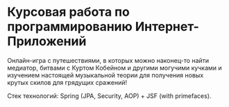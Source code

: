 # Курсовая работа по программированию Интернет-Приложений
Онлайн-игра с путешествиями, в которых можно наконец-то найти медиатор, битвами с Куртом Кобейном и другими могучими кучками и изучением настоящей музыкальной теории для получения новых крутых скилов для грядущих сражений!

Стек технологий: Spring (JPA, Security, AOP) + JSF (with primefaces).
